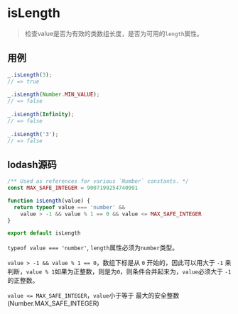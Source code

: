 # isLength

> 检查value是否为有效的类数组长度，是否为可用的`length`属性。

## 用例

```js
_.isLength(3);
// => true
 
_.isLength(Number.MIN_VALUE);
// => false
 
_.isLength(Infinity);
// => false
 
_.isLength('3');
// => false
```

## lodash源码

```js
/** Used as references for various `Number` constants. */
const MAX_SAFE_INTEGER = 9007199254740991

function isLength(value) {
  return typeof value === 'number' &&
    value > -1 && value % 1 == 0 && value <= MAX_SAFE_INTEGER
}

export default isLength
```

`typeof value === 'number'`, `length`属性必须为`number`类型。

`value > -1 && value % 1 == 0`，数组下标是从 `0` 开始的，因此可以用大于 `-1` 来判断，`value % 1`如果为正整数，则是为`0`，则条件合并起来为，`value`必须大于 `-1`的正整数。

`value <= MAX_SAFE_INTEGER`，`value`小于等于 最大的安全整数(Number.MAX_SAFE_INTEGER)